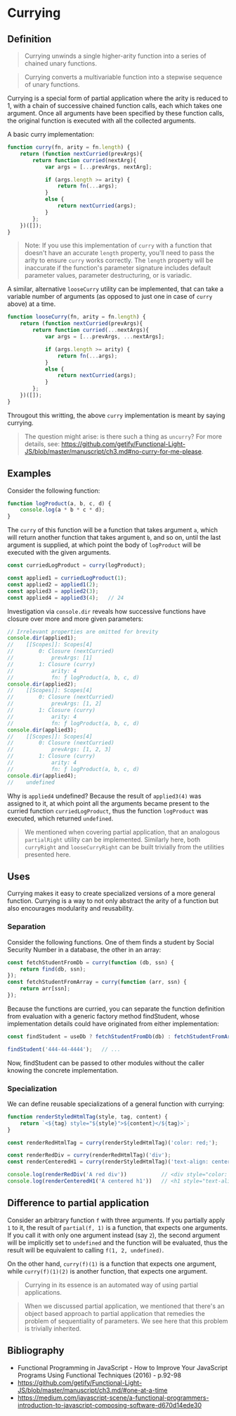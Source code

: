 # Currying

## Definition
> Currying unwinds a single higher-arity function into a series of chained unary functions.

> Currying converts a multivariable function into a stepwise sequence of unary functions.

Currying is a special form of partial application where the arity is reduced to 1, with a chain of successive chained function calls, each which takes one argument. Once all arguments have been specified by these function calls, the original function is executed with all the collected arguments.

A basic curry implementation:
```js
function curry(fn, arity = fn.length) {
    return (function nextCurried(prevArgs){
        return function curried(nextArg){
            var args = [...prevArgs, nextArg];

            if (args.length >= arity) {
                return fn(...args);
            }
            else {
                return nextCurried(args);
            }
        };
    })([]);
}
```
> Note: If you use this implementation of `curry` with a function that doesn't have an accurate `length` property, you'll need to pass the arity to ensure `curry` works correctly. The `length` property will be inaccurate if the function's parameter signature includes default parameter values, parameter destructuring, or is variadic.

A similar, alternative `looseCurry` utility can be implemented, that can take a variable number of arguments (as opposed to just one in case of `curry` above) at a time.
```js
function looseCurry(fn, arity = fn.length) {
    return (function nextCurried(prevArgs){
        return function curried(...nextArgs){
            var args = [...prevArgs, ...nextArgs];

            if (args.length >= arity) {
                return fn(...args);
            }
            else {
                return nextCurried(args);
            }
        };
    })([]);
}
```
Througout this writting, the above `curry` implementation is meant by saying currying.

> The question might arise: is there such a thing as `uncurry`? For more details, see: https://github.com/getify/Functional-Light-JS/blob/master/manuscript/ch3.md#no-curry-for-me-please.

## Examples
Consider the following function:
```js
function logProduct(a, b, c, d) {
    console.log(a * b * c * d);
}
```
The `curry` of this function will be a function that takes argument `a`, which will return another function that takes argument `b`, and so on, until the last argument is supplied, at which point the body of `logProduct` will be executed with the given arguments.
```js
const curriedLogProduct = curry(logProduct);

const applied1 = curriedLogProduct(1);
const applied2 = applied1(2);
const applied3 = applied2(3);
const applied4 = applied3(4);   // 24
```
Investigation via `console.dir` reveals how successive functions have closure over more and more given parameters:
```js
// Irrelevant properties are omitted for brevity
console.dir(applied1);
//    [[Scopes]]: Scopes[4]
//        0: Closure (nextCurried)
//            prevArgs: [1]
//        1: Closure (curry)
//            arity: 4
//            fn: ƒ logProduct(a, b, c, d)
console.dir(applied2);
//    [[Scopes]]: Scopes[4]
//        0: Closure (nextCurried)
//            prevArgs: [1, 2]
//        1: Closure (curry)
//            arity: 4
//            fn: ƒ logProduct(a, b, c, d)
console.dir(applied3);
//    [[Scopes]]: Scopes[4]
//        0: Closure (nextCurried)
//            prevArgs: [1, 2, 3]
//        1: Closure (curry)
//            arity: 4
//            fn: ƒ logProduct(a, b, c, d)
console.dir(applied4);
//    undefined
```
Why is `applied4` undefined? Because the result of `applied3(4)` was assigned to it, at which point all the arguments became present to the curried function `curriedLogProduct`, thus the function `logProduct` was executed, which returned `undefined`.

> We mentioned when covering partial application, that an analogous `partialRight` utility can be implemented. Similarly here, both `curryRight` and `looseCurryRight` can be built trivially from the utilities presented here.

## Uses
Currying makes it easy to create specialized versions of a more general function. Currying is a way to not only abstract the arity of a function but also encourages modularity and reusability.

### Separation
Consider the following functions. One of them finds a student by Social Security Number in a database, the other in an array:
```js
const fetchStudentFromDb = curry(function (db, ssn) {
    return find(db, ssn);
});
const fetchStudentFromArray = curry(function (arr, ssn) {
    return arr[ssn];
});
```
Because the functions are curried, you can separate the function definition from evaluation with a generic factory method findStudent, whose implementation details could have originated from either implementation:
```js
const findStudent = useDb ? fetchStudentFromDb(db) : fetchStudentFromArray(arr);

findStudent('444-44-4444');   // ...
```
Now, findStudent can be passed to other modules without the caller knowing the concrete implementation.

### Specialization
We can define reusable specializations of a general function with currying:
```js
function renderStyledHtmlTag(style, tag, content) {
	return `<${tag} style="${style}">${content}</${tag}>`;
}

const renderRedHtmlTag = curry(renderStyledHtmlTag)('color: red;');

const renderRedDiv = curry(renderRedHtmlTag)('div');
const renderCenteredH1 = curry(renderStyledHtmlTag)('text-align: center;')('h1');

console.log(renderRedDiv('A red div'))           // <div style="color: red;">A red div</div>
console.log(renderCenteredH1('A centered h1'))   // <h1 style="text-align: center;">A centered h1</h1>
```


## Difference to partial application
Consider an arbitrary function `f` with three arguments. If you partially apply `1` to it, the result of `partial(f, 1)` is a function, that expects one arguments. If you call it with only one argument instead (say `2`), the second argument will be implicitly set to `undefined` and the function will be evaluated, thus the result will be equivalent to calling `f(1, 2, undefined)`.

On the other hand, `curry(f)(1)` is a function that expects one argument, while `curry(f)(1)(2)` is another function, that expects one argument.

> Currying in its essence is an automated way of using partial applications.

> When we discussed partial application, we mentioned that there's an object based approach to partial application that remedies the problem of sequentiality of parameters. We see here that this problem is trivially inherited.

## Bibliography
+ Functional Programming in JavaScript - How to Improve Your JavaScript Programs Using Functional Techniques (2016) - p.92-98
+ https://github.com/getify/Functional-Light-JS/blob/master/manuscript/ch3.md/#one-at-a-time
+ https://medium.com/javascript-scene/a-functional-programmers-introduction-to-javascript-composing-software-d670d14ede30
